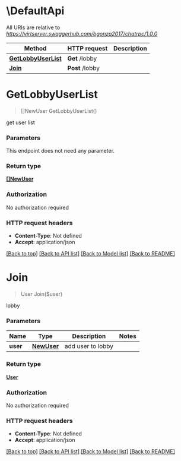 # \DefaultApi

All URIs are relative to *https://virtserver.swaggerhub.com/bgonza2017/chatrpc/1.0.0*

Method | HTTP request | Description
------------- | ------------- | -------------
[**GetLobbyUserList**](DefaultApi.md#GetLobbyUserList) | **Get** /lobby | 
[**Join**](DefaultApi.md#Join) | **Post** /lobby | 


# **GetLobbyUserList**
> []NewUser GetLobbyUserList()



get user list


### Parameters
This endpoint does not need any parameter.

### Return type

[**[]NewUser**](NewUser.md)

### Authorization

No authorization required

### HTTP request headers

 - **Content-Type**: Not defined
 - **Accept**: application/json

[[Back to top]](#) [[Back to API list]](../README.md#documentation-for-api-endpoints) [[Back to Model list]](../README.md#documentation-for-models) [[Back to README]](../README.md)

# **Join**
> User Join($user)



lobby


### Parameters

Name | Type | Description  | Notes
------------- | ------------- | ------------- | -------------
 **user** | [**NewUser**](NewUser.md)| add user to lobby | 

### Return type

[**User**](User.md)

### Authorization

No authorization required

### HTTP request headers

 - **Content-Type**: Not defined
 - **Accept**: application/json

[[Back to top]](#) [[Back to API list]](../README.md#documentation-for-api-endpoints) [[Back to Model list]](../README.md#documentation-for-models) [[Back to README]](../README.md)

